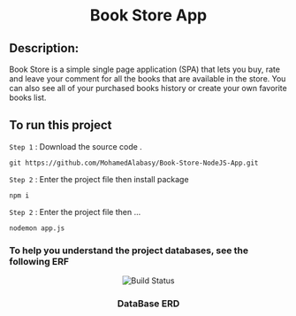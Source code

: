 <h1 align="center"> Book Store App </h1>

<!-- <p align="center">
<img src="https://user-images.githubusercontent.com/93389016/171141722-2858b7ab-086b-4c93-ba02-589ea5d73697.png">  
</p>
 -->
 
## Description:
 
Book Store is a simple single page application (SPA) that lets you buy, rate and leave your comment for all the books that are available in the store.
You can also see all of your purchased books history or create your own favorite books list.

## To run this project 

`Step 1` :  Download the source code .
```
git https://github.com/MohamedAlabasy/Book-Store-NodeJS-App.git
```

`Step 2` :  Enter the project file then install package
```
npm i
```
`Step 2` :  Enter the project file then ...
```
nodemon app.js 
```
### To help you understand the project databases, see the following ERF

<p align="center">
   <img src="https://user-images.githubusercontent.com/93389016/171967001-7c00dc10-66e7-4975-8432-b9fd89ad0928.jpg" alt="Build Status">
</p>
<h3 align="center"> DataBase ERD </h3>
